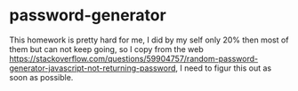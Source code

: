 # password-generator
This homework is pretty hard for me, I did by my self only 20% then most of them but can not keep going, so I copy from the web https://stackoverflow.com/questions/59904757/random-password-generator-javascript-not-returning-password, I need to figur this out as soon as possible.